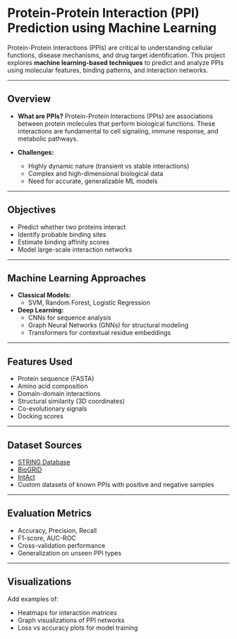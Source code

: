 # Protein-Protein Interaction (PPI) Prediction using Machine Learning

Protein-Protein Interactions (PPIs) are critical to understanding cellular functions, disease mechanisms, and drug target identification. This project explores **machine learning-based techniques** to predict and analyze PPIs using molecular features, binding patterns, and interaction networks.

---

##  Overview

- **What are PPIs?**
  Protein-Protein Interactions (PPIs) are associations between protein molecules that perform biological functions. These interactions are fundamental to cell signaling, immune response, and metabolic pathways.

- **Challenges:**
  - Highly dynamic nature (transient vs stable interactions)
  - Complex and high-dimensional biological data
  - Need for accurate, generalizable ML models

---

##  Objectives

- Predict whether two proteins interact
- Identify probable binding sites
- Estimate binding affinity scores
- Model large-scale interaction networks

---

##  Machine Learning Approaches

- **Classical Models:**
  - SVM, Random Forest, Logistic Regression
- **Deep Learning:**
  - CNNs for sequence analysis
  - Graph Neural Networks (GNNs) for structural modeling
  - Transformers for contextual residue embeddings

---

##  Features Used

- Protein sequence (FASTA)
- Amino acid composition
- Domain-domain interactions
- Structural similarity (3D coordinates)
- Co-evolutionary signals
- Docking scores

---

## Dataset Sources

- [STRING Database](https://string-db.org/)
- [BioGRID](https://thebiogrid.org/)
- [IntAct](https://www.ebi.ac.uk/intact/)
- Custom datasets of known PPIs with positive and negative samples

---

## Evaluation Metrics

- Accuracy, Precision, Recall
- F1-score, AUC-ROC
- Cross-validation performance
- Generalization on unseen PPI types

---

##  Visualizations

Add examples of:
- Heatmaps for interaction matrices
- Graph visualizations of PPI networks
- Loss vs accuracy plots for model training



